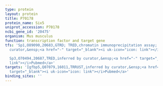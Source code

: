 ```yaml
---
type: protein
layout: protein
title: P70178
protein_name: Six5
uniprot_accession: P70178
ncbi_gene_id: '20475'
organism: Mus musculus
function: transcription factor and target gene
tfs: 'Sp1,O89090,20683,GTRD; TRED,chromatin immunoprecipitation assay; inferred by
  curator,&ensp;<a href="-" target="_blank"><i uk-icon="icon: link"></i>Pubmed</a>

  Sp3,O70494,20687,TRED,inferred by curator,&ensp;<a href="-" target="_blank"><i uk-icon="icon:
  link"></i>Pubmed</a>'
targets: 'Igfbp5,Q07079,16011,TRRUST,inferred by curator,&ensp;<a href="https://www.ncbi.nlm.nih.gov/pubmed/?term=11978764%5Buid%5D"
  target="_blank"><i uk-icon="icon: link"></i>Pubmed</a>'
binding_sites: ''
---
```


